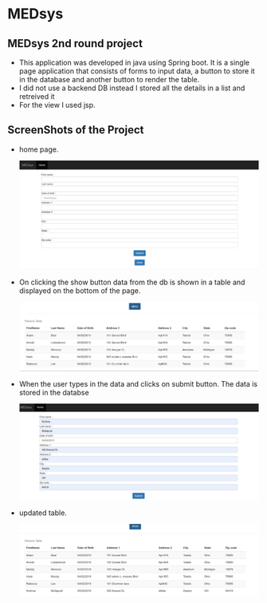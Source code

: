 # MEDsys
## MEDsys 2nd round project
- This application was developed in java using Spring boot. It is a single page application that consists of forms to input data, a button to store it in the database and another button to render the table.
- I did not use a backend DB instead I stored all the details in a list and retreived it 
- For the view I used jsp.

## ScreenShots of the Project
- home page.

  ![Home Page](screenshots/emtyPage.png)
- On clicking the show button data from the db is shown in a table and displayed on the bottom of the page.

  ![DB table](screenshots/show_btn.png)
- When the user types in the data and clicks on submit button. The data is stored in the databse

  ![DB table](screenshots/data_ip.png)
- updated table.

  ![DB table](screenshots/table_after_ip.png)



